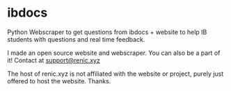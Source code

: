 # ibdocs
Python Webscraper to get questions from ibdocs + website to help IB students with questions and real time feedback.

I made an open source website and webscraper. You can also be a part of it!
Contact at support@renic.xyz

The host of renic.xyz is not affiliated with the website or project, purely just offered to host the website. Thanks.
